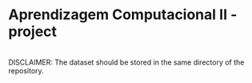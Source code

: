 # Aprendizagem Computacional II - project
<br/>
DISCLAIMER: The dataset should be stored in the same directory of the repository.

